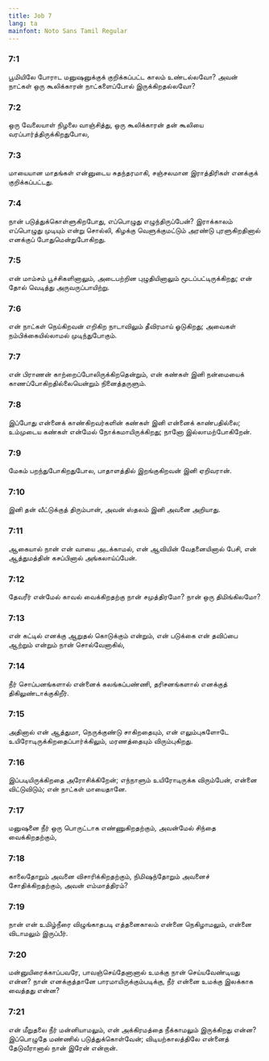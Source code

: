```yaml
---
title: Job 7
lang: ta
mainfont: Noto Sans Tamil Regular
---
```


###  7:1

பூமியிலே போராட மனுஷனுக்குக் குறிக்கப்பட்ட காலம் உண்டல்லவோ? அவன் நாட்கள் ஒரு கூலிக்காரன் நாட்களைப்போல் இருக்கிறதல்லவோ?

###  7:2

ஒரு வேலையாள் நிழலை வாஞ்சித்து, ஒரு கூலிக்காரன் தன் கூலியை வரப்பார்த்திருக்கிறதுபோல,

###  7:3

மாயையான மாதங்கள் என்னுடைய சுதந்தரமாகி, சஞ்சலமான இராத்திரிகள் எனக்குக் குறிக்கப்பட்டது.

###  7:4

நான் படுத்துக்கொள்ளுகிறபோது, எப்பொழுது எழுந்திருப்பேன்? இராக்காலம் எப்பொழுது முடியும் என்று சொல்லி, கிழக்கு வெளுக்குமட்டும் அரண்டு புரளுகிறதினால் எனக்குப் போதுமென்றுபோகிறது.

###  7:5

என் மாம்சம் பூச்சிகளினாலும், அடைபற்றின புழுதியினாலும் மூடப்பட்டிருக்கிறது; என் தோல் வெடித்து அருவருப்பாயிற்று.

###  7:6

என் நாட்கள் நெய்கிறவன் எறிகிற நாடாவிலும் தீவிரமாய் ஓடுகிறது; அவைகள் நம்பிக்கையில்லாமல் முடிந்துபோகும்.

###  7:7

என் பிராணன் காற்றைப்போலிருக்கிறதென்றும், என் கண்கள் இனி நன்மையைக் காணப்போகிறதில்லையென்றும் நினைத்தருளும்.

###  7:8

இப்போது என்னைக் காண்கிறவர்களின் கண்கள் இனி என்னைக் காண்பதில்லை; உம்முடைய கண்கள் என்மேல் நோக்கமாயிருக்கிறது; நானோ இல்லாமற்போகிறேன்.

###  7:9

மேகம் பறந்துபோகிறதுபோல, பாதாளத்தில் இறங்குகிறவன் இனி ஏறிவரான்.

###  7:10

இனி தன் வீட்டுக்குத் திரும்பான், அவன் ஸ்தலம் இனி அவனை அறியாது.

###  7:11

ஆகையால் நான் என் வாயை அடக்காமல், என் ஆவியின் வேதனையினால் பேசி, என் ஆத்துமத்தின் கசப்பினால் அங்கலாய்ப்பேன்.

###  7:12

தேவரீர் என்மேல் காவல் வைக்கிறதற்கு நான் சமுத்திரமோ? நான் ஒரு திமிங்கிலமோ?

###  7:13

என் கட்டில் எனக்கு ஆறுதல் கொடுக்கும் என்றும், என் படுக்கை என் தவிப்பை ஆற்றும் என்றும் நான் சொல்வேனாகில்,

###  7:14

நீர் சொப்பனங்களால் என்னைக் கலங்கப்பண்ணி, தரிசனங்களால் எனக்குத் திகிலுண்டாக்குகிறீர்.

###  7:15

அதினால் என் ஆத்துமா, நெருக்குண்டு சாகிறதையும், என் எலும்புகளோடே உயிரோடிருக்கிறதைப்பார்க்கிலும், மரணத்தையும் விரும்புகிறது.

###  7:16

இப்படியிருக்கிறதை அரோசிக்கிறேன்; எந்நாளும் உயிரோடிருக்க விரும்பேன், என்னை விட்டுவிடும்; என் நாட்கள் மாயைதானே.

###  7:17

மனுஷனை நீர் ஒரு பொருட்டாக எண்ணுகிறதற்கும், அவன்மேல் சிந்தை வைக்கிறதற்கும்,

###  7:18

காலைதோறும் அவனை விசாரிக்கிறதற்கும், நிமிஷந்தோறும் அவனைச் சோதிக்கிறதற்கும், அவன் எம்மாத்திரம்?

###  7:19

நான் என் உமிழ்நீரை விழுங்காதபடி எத்தனைகாலம் என்னை நெகிழாமலும், என்னை விடாமலும் இருப்பீர்.

###  7:20

மன்னுயிரைக்காப்பவரே, பாவஞ்செய்தேனானால் உமக்கு நான் செய்யவேண்டியது என்ன? நான் எனக்குத்தானே பாரமாயிருக்கும்படிக்கு, நீர் என்னை உமக்கு இலக்காக வைத்தது என்ன?

###  7:21

என் மீறுதலை நீர் மன்னியாமலும், என் அக்கிரமத்தை நீக்காமலும் இருக்கிறது என்ன? இப்பொழுதே மண்ணில் படுத்துக்கொள்வேன்; விடியற்காலத்திலே என்னைத் தேடுவீரானால் நான் இரேன் என்றான்.


